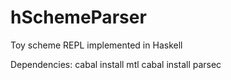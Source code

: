 hSchemeParser
=============

Toy scheme REPL implemented in Haskell

Dependencies:
cabal install mtl
cabal install parsec
